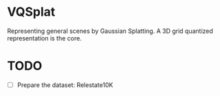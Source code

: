 # VQSplat
Representing general scenes by Gaussian Splatting. A 3D grid quantized representation is the core.

# TODO
- [ ] Prepare the dataset: Relestate10K
